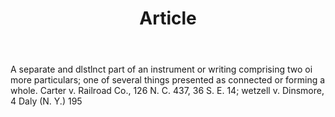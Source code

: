 ---
title: Article
letter: A
permalink: "/definitions/article.html"
body: A separate and dlstlnct part of an instrument or writing comprising two oi more
  particulars; one of several things presented as connected or forming a whole. Carter
  v. Railroad Co., 126 N. C. 437, 36 S. E. 14; wetzell v. Dinsmore, 4 Daly (N. Y.)
  195
published_at: '2018-07-07'
source: Black's Law Dictionary
layout: post
---